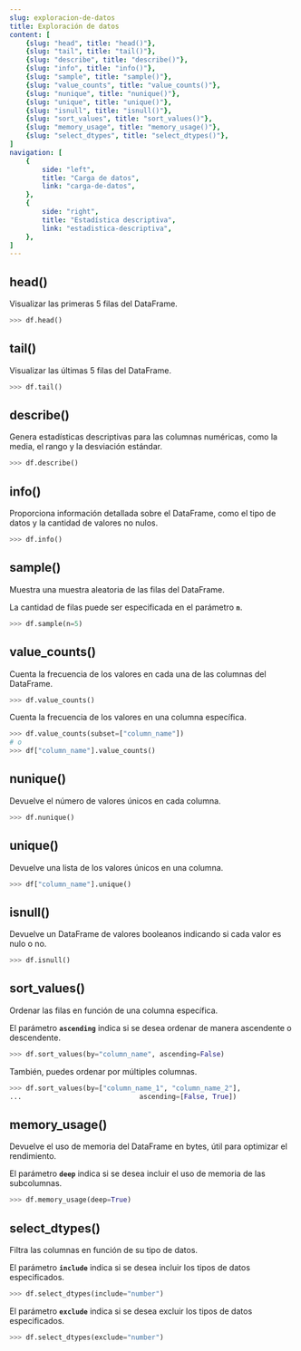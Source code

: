 ```yaml
---
slug: exploracion-de-datos
title: Exploración de datos
content: [
	{slug: "head", title: "head()"},
	{slug: "tail", title: "tail()"},
	{slug: "describe", title: "describe()"},
	{slug: "info", title: "info()"},
	{slug: "sample", title: "sample()"},
	{slug: "value_counts", title: "value_counts()"},
	{slug: "nunique", title: "nunique()"},
	{slug: "unique", title: "unique()"},
	{slug: "isnull", title: "isnull()"},
	{slug: "sort_values", title: "sort_values()"},
	{slug: "memory_usage", title: "memory_usage()"},
	{slug: "select_dtypes", title: "select_dtypes()"},
]
navigation: [
	{
		side: "left",
		title: "Carga de datos",
		link: "carga-de-datos",
	},
	{
		side: "right",
		title: "Estadística descriptiva",
		link: "estadistica-descriptiva",
	},
]
---
```


## head()

Visualizar las primeras 5 filas del DataFrame.

```python
>>> df.head()
```



## tail()

Visualizar las últimas 5 filas del DataFrame.

```python
>>> df.tail()
```

## describe()

Genera estadísticas descriptivas para las columnas numéricas, como la media, el rango y la desviación estándar.

```python
>>> df.describe() 
```

## info()

Proporciona información detallada sobre el DataFrame, como el tipo de datos y la cantidad de valores no nulos.

```python
>>> df.info()
```

## sample()

Muestra una muestra aleatoria de las filas del DataFrame. 

La cantidad de filas puede ser especificada en el parámetro **`n`**.

```python
>>> df.sample(n=5)
```

## value_counts()

Cuenta la frecuencia de los valores en cada una de las columnas del DataFrame.

```python
>>> df.value_counts()
```

Cuenta la frecuencia de los valores en una columna específica.

```python
>>> df.value_counts(subset=["column_name"])
# o
>>> df["column_name"].value_counts()
```

## nunique()

Devuelve el número de valores únicos en cada columna.

```python
>>> df.nunique()
```

## unique()

Devuelve una lista de los valores únicos en una columna.

```python
>>> df["column_name"].unique()
```

## isnull()

Devuelve un DataFrame de valores booleanos indicando si cada valor es nulo o no.

```python
>>> df.isnull()
```

## sort_values()

Ordenar las filas en función de una columna específica.

El parámetro **`ascending`** indica si se desea ordenar de manera ascendente o descendente.

```python
>>> df.sort_values(by="column_name", ascending=False)
```

También, puedes ordenar por múltiples columnas.

```python
>>> df.sort_values(by=["column_name_1", "column_name_2"], 
...								ascending=[False, True])
```

## memory_usage()

Devuelve el uso de memoria del DataFrame en bytes, útil para optimizar el rendimiento.

El parámetro **`deep`** indica si se desea incluir el uso de memoria de las subcolumnas.

```python
>>> df.memory_usage(deep=True)
```

## select_dtypes()

Filtra las columnas en función de su tipo de datos.

El parámetro **`include`** indica si se desea incluir los tipos de datos especificados.

```python
>>> df.select_dtypes(include="number")
```

El parámetro **`exclude`** indica si se desea excluir los tipos de datos especificados.

```python
>>> df.select_dtypes(exclude="number")
```